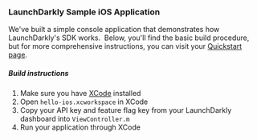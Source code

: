 ### LaunchDarkly Sample iOS Application  ###
We've built a simple console application that demonstrates how LaunchDarkly's SDK works.  Below, you'll find the basic build procedure, but for more comprehensive instructions, you can visit your [Quickstart page](https://app.launchdarkly.com/quickstart#/).
##### Build instructions  #####
1. Make sure you have [XCode](https://itunes.apple.com/us/app/xcode/id497799835?ls=1&mt=12) installed
2. Open `hello-ios.xcworkspace` in XCode
3. Copy your API key and feature flag key from your LaunchDarkly dashboard into `ViewController.m` 
4. Run your application through XCode